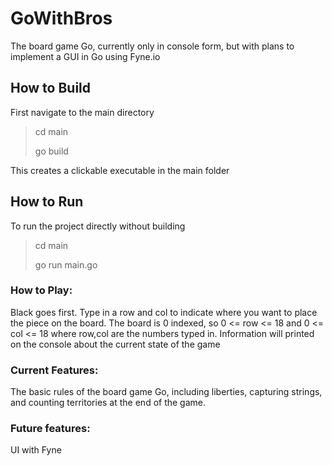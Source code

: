 # GoWithBros
The board game Go, currently only in console form, but with plans to implement a GUI in Go using Fyne.io

## How to Build
First navigate to the main directory
> cd main
>
> go build
  
This creates a clickable executable in the main folder

## How to Run
To run the project directly without building
> cd main
>
> go run main.go

### How to Play:
Black goes first. Type in a row and col to indicate where you want to place the piece on the board. The board is 0 indexed, so 0 <= row <= 18 and 0 <= col <= 18 where row,col are the numbers typed in. Information will printed on the console about the current state of the game

### Current Features:
The basic rules of the board game Go, including liberties, capturing strings, and counting territories at the end of the game.

### Future features: 
UI with Fyne
